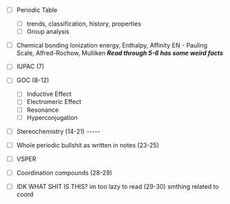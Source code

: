 - [ ] Periodic Table
    - [ ] trends, classification, history, properties
    - [ ] Group analysis

- [ ] Chemical bonding
      Ionization energy, Enthalpy, Affinity
      EN - Pauling Scale, Alfred-Rochow, Mulliken
      ***Read through 5-6 has some weird facts***

- [ ] IUPAC (7)

- [ ] GOC (8-12)
    - [ ] Inductive Effect
    - [ ] Electromeric Effect
    - [ ] Resonance
    - [ ] Hyperconjugation

- [ ] Stereochemistry (14-21)
      -----

- [ ] Whole periodic bullshit as written in notes (23-25)

- [ ] VSPER

- [ ] Coordination compounds (28-29)
- [ ] IDK WHAT SHIT IS THIS? im too lazy to read  (29-30)
	 smthing related to coord

